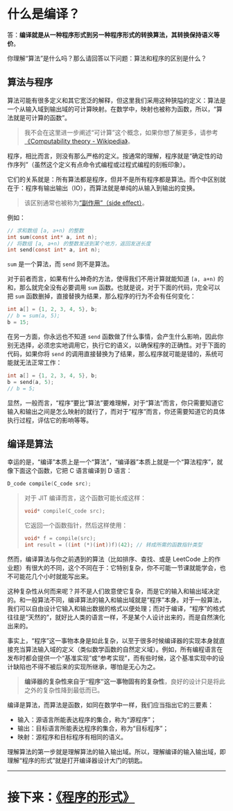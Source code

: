 # 什么是编译？

答：**编译就是从一种程序形式到另一种程序形式的转换算法，其转换保持语义等价**。

你理解“算法”是什么吗？那么请回答以下问题：算法和程序的区别是什么？

## 算法与程序

算法可能有很多定义和其它宽泛的解释，但这里我们采用这种狭隘的定义：算法是一个从输入域到输出域的可计算映射。在数学中，映射也被称为函数，所以，“算法就是可计算的函数”。

> 我不会在这里进一步阐述“可计算”这个概念，如果你想了解更多，请参考[《Computability theory - Wikipedia》](https://en.wikipedia.org/wiki/Computability_theory)。

程序，相比而言，则没有那么严格的定义。按通常的理解，程序就是“确定性的动作序列”（虽然这个定义有点命令式编程或过程式编程的刻板印象）。

它们的关系就是：所有算法都是程序，但并不是所有程序都是算法。而个中区别就在于：程序有输出输出（IO），而算法就是单纯的从输入到输出的变换。

> 该区别通常也被称为[“副作用”（side effect）](<https://en.wikipedia.org/wiki/Side_effect_(computer_science)>)。

例如：

```c
// 求和数组 [a, a+n) 的整数
int sum(const int* a, int n);
// 将数组 [a, a+n) 的整数发送到某个地方，返回发送长度
int send(const int* a, int n);
```

`sum` 是一个算法，而 `send` 则不是算法。

对于前者而言，如果有什么神奇的方法，使得我们不用计算就能知道 `[a, a+n)` 的和，那么就完全没有必要调用 `sum` 函数。也就是说，对于下面的代码，完全可以把 `sum` 函数删掉，直接替换为结果，那么程序的行为不会有任何变化：

```c
int a[] = {1, 2, 3, 4, 5}, b;
// b = sum(a, 5);
b = 15;
```

在另一方面，你永远也不知道 `send` 函数做了什么事情，会产生什么影响，因此你别无选择，必须忠实地调用它，执行它的语义，以确保程序的正确性。对于下面的代码，如果你将 `send` 的调用直接替换为了结果，那么程序就可能是错的，系统可能就无法正常工作：

```c
int a[] = {1, 2, 3, 4, 5}, b;
b = send(a, 5);
// b = 5;
```

显然，一般而言，“程序”要比“算法”要难理解，对于“算法”而言，你只需要知道它输入和输出之间是怎么映射的就行了，而对于“程序”而言，你还需要知道它的具体执行过程，评估它的影响等等。

## 编译是算法

幸运的是，“编译”本质上是一个“算法”，“编译器”本质上就是一个“算法程序”，就像下面这个函数，它把 C 语言编译到 D 语言：

```c
D_code compile(C_code src);
```

> 对于 JIT 编译而言，这个函数可能长成这样：
>
> ```c
> void* compile(C_code src);
> ```
>
> 它返回一个函数指针，然后这样使用：
>
> ```c
> void* f = compile(src);
> int result = ((int (*)(int))f)(42); // 转成所需的函数指针类型
> ```

然而，编译算法与你之前遇到的算法（比如排序、查找、或是 LeetCode 上的作业题）有很大的不同，这个不同在于：它特别复杂，你不可能一节课就能学会，也不可能花几个小时就能写出来。

这种复杂性从何而来呢？并不是人们故意使它复杂，而是它的输入和输出域决定的。和一般算法不同，编译算法的输入和输出域就是“程序”本身。对于一般算法，我们可以自由设计它输入和输出数据的格式以便处理；而对于编译，“程序”的格式往往是“天然的”，就好比人类的语言一样，不是某个人设计出来的，而是自然演化出来的。

事实上，“程序”这一事物本身是如此复杂，以至于很多时候编译器的实现本身就直接充当算法输入域的定义（类似数学函数的自然定义域）。例如，所有编程语言在发布时都会提供一个“基准实现”或“参考实现”，而有些时候，这个基准实现中的设计缺陷也不得不被后来的实现所继承，哪怕是无心为之。

> **编译器的复杂性来自于“程序”这一事物固有的复杂性**，良好的设计只是将此之外的复杂性降到最低而已。

编译是算法，而算法是函数，如同在数学中一样，我们应当指出它的三要素：

- 输入：源语言所能表达程序的集合，称为“源程序”；
- 输出：目标语言所能表达程序的集合，称为“目标程序”；
- 映射：源程序和目标程序有相同的语义。

理解算法的第一步就是理解算法的输入输出域。所以，理解编译的输入输出域，即理解“程序的形式”就是打开编译器设计大门的钥匙。

---

# 接下来：[《程序的形式》](./程序的形式.md)
